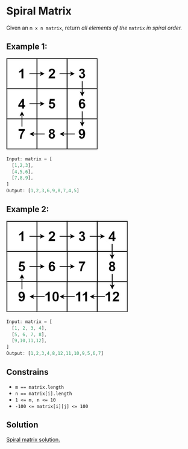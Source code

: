 # Spiral Matrix

Given an `m x n matrix`, return *all elements of the* `matrix` *in spiral order.*

## Example 1:

![image](spiral1.jpg)

```ts
Input: matrix = [
  [1,2,3],
  [4,5,6],
  [7,8,9],
]
Output: [1,2,3,6,9,8,7,4,5]
```

## Example 2:

![image](spiral2.jpg)

```ts
Input: matrix = [
  [1, 2, 3, 4],
  [5, 6, 7, 8],
  [9,10,11,12],
]
Output: [1,2,3,4,8,12,11,10,9,5,6,7]
```

## Constrains

- `m == matrix.length`
- `n == matrix[i].length`
- `1 <= m, n <= 10`
- `-100 <= matrix[i][j] <= 100`

## Solution

[Spiral matrix solution.](spiral-matrix-solution.md)